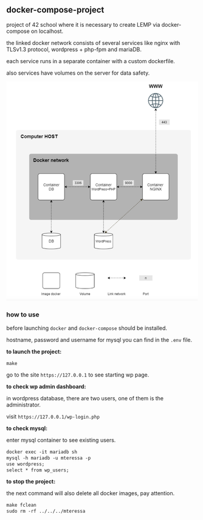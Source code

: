 ## docker-compose-project

project of 42 school where it is necessary to create LEMP via docker-compose on localhost.

the linked docker network consists of several services like nginx with TLSv1.3 protocol, wordpress + php-fpm and mariaDB.

each service runs in a separate container with a custom dockerfile.

also services have volumes on the server for data safety.

![](inception.png)

### how to use
before launching `docker` and `docker-compose` should be installed.

hostname, password and username for mysql you can find in the `.env` file.

**to launch the project:**
```
make
```
go to the site `https://127.0.0.1` to see starting wp page.

**to check wp admin dashboard:**

in wordpress database, there are two users, one of them is the administrator.

visit `https://127.0.0.1/wp-login.php`

**to check mysql:**

enter mysql container to see existing users.
```
docker exec -it mariadb sh
mysql -h mariadb -u mteressa -p
use wordpress;
select * from wp_users;
```
**to stop the project:**

the next command will also delete all docker images, pay attention.
```
make fclean
sudo rm -rf ../../../mteressa
```